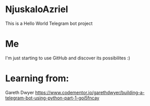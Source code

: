 # NjuskaloAzriel
This is a Hello World Telegram bot project

# Me
I'm just starting to use GitHub and discover its possibilites :)

# Learning from:
Gareth Dwyer
https://www.codementor.io/garethdwyer/building-a-telegram-bot-using-python-part-1-goi5fncay
